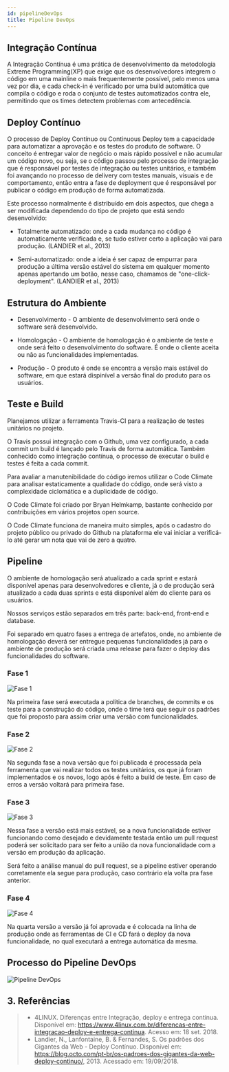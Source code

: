 ```yaml
---
id: pipelineDevOps
title: Pipeline DevOps
---
```


## Integração Contínua

A Integração Contínua é uma prática de desenvolvimento da metodologia Extreme Programming(XP)
que exige que os desenvolvedores integrem o código em uma mainline o mais frequentemente
possível, pelo menos uma vez por dia, e cada check-in é verificado por uma build automática
que compila o código e roda o conjunto de testes automatizados contra ele, permitindo que
os times detectem problemas com antecedência.

## Deploy Contínuo

O processo de Deploy Contínuo ou Continuous Deploy tem a capacidade para automatizar
a aprovação e os testes do produto de software. O conceito é entregar valor de negócio
o mais rápido possível e não acumular um código novo, ou seja, se o código passou pelo
processo de integração que é responsável por testes de integração ou testes unitários,
e também foi avançando no processo de delivery com testes manuais, visuais e de
comportamento, então entra a fase de deployment que é responsável por publicar o
código em produção de forma automatizada.


Este processo normalmente é distribuído em dois aspectos, que chega a ser modificada
dependendo do tipo de projeto que está sendo desenvolvido:

* Totalmente automatizado: onde a cada mudança no código é automaticamente verificada
e, se tudo estiver certo a aplicação vai para produção. (LANDIER et al., 2013)

* Semi-automatizado: onde a ideia é ser capaz de empurrar para produção a última
versão estável do sistema em qualquer momento apenas apertando um botão, nesse caso,
chamamos de "one-click-deployment". (LANDIER et al., 2013)

## Estrutura do Ambiente

* Desenvolvimento - O ambiente de desenvolvimento será onde o software será desenvolvido.

* Homologação - O ambiente de homologação é o ambiente de teste e onde será feito o
desenvolvimento do software. É onde o cliente aceita ou não as funcionalidades implementadas.

* Produção - O produto é onde se encontra a versão mais estável do software, em que estará
dispinível a versão final do produto para os usuários.

## Teste e Build

Planejamos utilizar a ferramenta Travis-CI para a realização de testes unitários no
projeto.

O Travis possui integração com o Github, uma vez configurado, a cada commit um build
é lançado pelo Travis de forma automática. Também conhecido como integração contínua,
o processo de executar o build e testes é feita a cada commit.

Para avaliar a manutenibilidade do código iremos utilizar o Code Climate para analisar
estaticamente a qualidade do código, onde será visto a complexidade ciclomática e a
duplicidade de código.

O Code Climate foi criado por Bryan Helmkamp, bastante conhecido por contribuições
em vários projetos open source.

O Code Climate funciona de maneira muito simples, após o cadastro do projeto público
ou privado do Github na plataforma ele vai iniciar a verificá-lo até gerar um nota
que vai de zero a quatro.

## Pipeline

O ambiente de homologação será atualizado a cada sprint e estará disponível apenas
para desenvolvedores e cliente, já o de produção será atualizado a cada duas sprints
e está disponível além do cliente para os usuários.

Nossos serviços estão separados em três parte: back-end, front-end e database.

Foi separado em quatro fases a entrega de artefatos, onde, no ambiente de homologação
deverá ser entregue pequenas funcionalidades já para o ambiente de produção será
criada uma release para fazer o deploy das funcionalidades do software.

### Fase 1

![Fase 1](https://fga-eps-mds.github.io/2018.2-ComexStat/img/Diagrama-Pipeline1.png)

Na primeira fase será executada a política de branches, de commits e os teste para a
construção do código, onde o time terá que seguir os padrões que foi proposto para
assim criar uma versão com funcionalidades.

### Fase 2

![Fase 2](https://fga-eps-mds.github.io/2018.2-ComexStat/img/Diagrama-Pipeline2.png)

Na segunda fase a nova versão que foi publicada é processada pela ferramenta que vai
realizar todos os testes unitários, os que já foram implementados e os novos, logo
após é feito a build de teste. Em caso de erros a versão voltará para primeira fase.

### Fase 3

![Fase 3](https://fga-eps-mds.github.io/2018.2-ComexStat/img/Diagrama-Pipeline3.png)

Nessa fase a versão está mais estável, se a nova funcionalidade estiver funcionando
como desejado e devidamente testada então um pull request poderá ser solicitado para
ser feito a união da nova funcionalidade com a versão em produção da aplicação.

Será feito a análise manual do pull request, se a pipeline estiver operando corretamente
ela segue para produção, caso contrário ela volta pra fase anterior.


### Fase 4

![Fase 4](https://fga-eps-mds.github.io/2018.2-ComexStat/img/Diagrama-Pipeline4.png)

Na quarta versão a versão já foi aprovada e é colocada na linha de produção onde
as ferramentas de CI e CD fará o deploy da nova funcionalidade, no qual executará
a entrega automática da mesma.


## Processo do Pipeline DevOps

![Pipeline DevOps](https://fga-eps-mds.github.io/2018.2-ComexStat/img/pipelineDevops.png)

## 3. Referências

> * 4LINUX. Diferenças entre Integração, deploy e entrega contínua. Disponível em: <https://www.4linux.com.br/diferencas-entre-integracao-deploy-e-entrega-continua>. Acesso em: 18 set. 2018.
> * Landier, N., Lanfontaine, B. & Fernandes, S. Os padrões dos Gigantes da Web - Deploy Contínuo. Disponível em: <https://blog.octo.com/pt-br/os-padroes-dos-gigantes-da-web-deploy-continuo/>, 2013. Acessado em: 19/09/2018.
